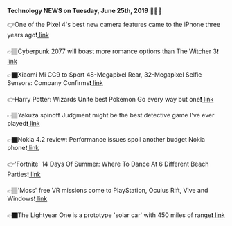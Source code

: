<b>Technology NEWS on Tuesday, June 25th, 2019</b> 📡📡📡 

👉One of the Pixel 4's best new camera features came to the iPhone three years ago❗️<a href='https://www.google.com/url?rct=j&sa=t&url=https://bgr.com/2019/06/25/pixel-4-rumors-p3-color-gamut-support-coming-to-new-pixels/&ct=ga&cd=CAIyGmVjZmViYzNiZjFkNzQyNDM6Y29tOmVuOlVT&usg=AFQjCNHuscwYYWvaP1E5rTPIit40ouPStQ'> link</a>

👉🏽Cyberpunk 2077 will boast more romance options than The Witcher 3❗️<a href='https://www.google.com/url?rct=j&sa=t&url=https://www.trustedreviews.com/news/cyberpunk-2077-will-boast-romance-options-witcher-3-3881643&ct=ga&cd=CAIyGmVjZmViYzNiZjFkNzQyNDM6Y29tOmVuOlVT&usg=AFQjCNH8dl6eL1tVytHfxinNxHTneoLO7g'> link</a>

👉🏿Xiaomi Mi CC9 to Sport 48-Megapixel Rear, 32-Megapixel Selfie Sensors: Company Confirms❗️<a href='https://www.google.com/url?rct=j&sa=t&url=https://gadgets.ndtv.com/mobiles/news/xiaomi-mi-cc9-48-megapixel-rear-32-megapixel-selfie-sensor-confirmed-teaser-weibo-2059136&ct=ga&cd=CAIyGmVjZmViYzNiZjFkNzQyNDM6Y29tOmVuOlVT&usg=AFQjCNF7-LlgRnMFfhrwiPy0xMaMpS56RA'> link</a>

👉Harry Potter: Wizards Unite best Pokemon Go every way but one❗️<a href='https://www.google.com/url?rct=j&sa=t&url=https://www.cnet.com/how-to/harry-potter-wizards-unite-best-pokemon-go-every-way-but-one/&ct=ga&cd=CAIyGmVjZmViYzNiZjFkNzQyNDM6Y29tOmVuOlVT&usg=AFQjCNGVLaomC4yQhbx11j4IYua0uc4LRw'> link</a>

👉🏽Yakuza spinoff Judgment might be the best detective game I've ever played❗️<a href='https://www.google.com/url?rct=j&sa=t&url=https://www.theverge.com/2019/6/25/18744110/judgment-game-review-ps4-yakuza&ct=ga&cd=CAIyGmVjZmViYzNiZjFkNzQyNDM6Y29tOmVuOlVT&usg=AFQjCNF4PSdaCUcWCygud0Wy9p2quzSUkg'> link</a>

👉🏿Nokia 4.2 review: Performance issues spoil another budget Nokia phone❗️<a href='https://www.google.com/url?rct=j&sa=t&url=https://www.androidpolice.com/2019/06/25/nokia-4-2-review-performance-issues-spoil-another-budget-nokia-phone/&ct=ga&cd=CAIyGmVjZmViYzNiZjFkNzQyNDM6Y29tOmVuOlVT&usg=AFQjCNHyk1fzP6XEmpbIvNFeZ1bWo9o_tg'> link</a>

👉'Fortnite' 14 Days Of Summer: Where To Dance At 6 Different Beach Parties❗️<a href='https://www.google.com/url?rct=j&sa=t&url=https://www.forbes.com/sites/davidthier/2019/06/25/guide-map-location-fortnite-14-days-of-summer-where-to-dance-at-6-different-beach-parties/&ct=ga&cd=CAIyGmVjZmViYzNiZjFkNzQyNDM6Y29tOmVuOlVT&usg=AFQjCNGcuNHqr2tU4JQ-akHBXNA3bFM9rg'> link</a>

👉🏽'Moss' free VR missions come to PlayStation, Oculus Rift, Vive and Windows❗️<a href='https://www.google.com/url?rct=j&sa=t&url=https://www.engadget.com/2019/06/25/moss-free-vr-missions-come-to-playstation-oculus-rift-vive-a/&ct=ga&cd=CAIyGmVjZmViYzNiZjFkNzQyNDM6Y29tOmVuOlVT&usg=AFQjCNHt16hxOxkJLFgd4aLtHKuDqgwN0Q'> link</a>

👉🏿The Lightyear One is a prototype 'solar car' with 450 miles of range❗️<a href='https://www.google.com/url?rct=j&sa=t&url=https://www.theverge.com/2019/6/25/18744078/lightyear-one-solar-powered-electric-car-release-date-price-range-features&ct=ga&cd=CAIyGmVjZmViYzNiZjFkNzQyNDM6Y29tOmVuOlVT&usg=AFQjCNEDipqc_DCtkoCVfFgNISXqHhGwcQ'> link</a>

